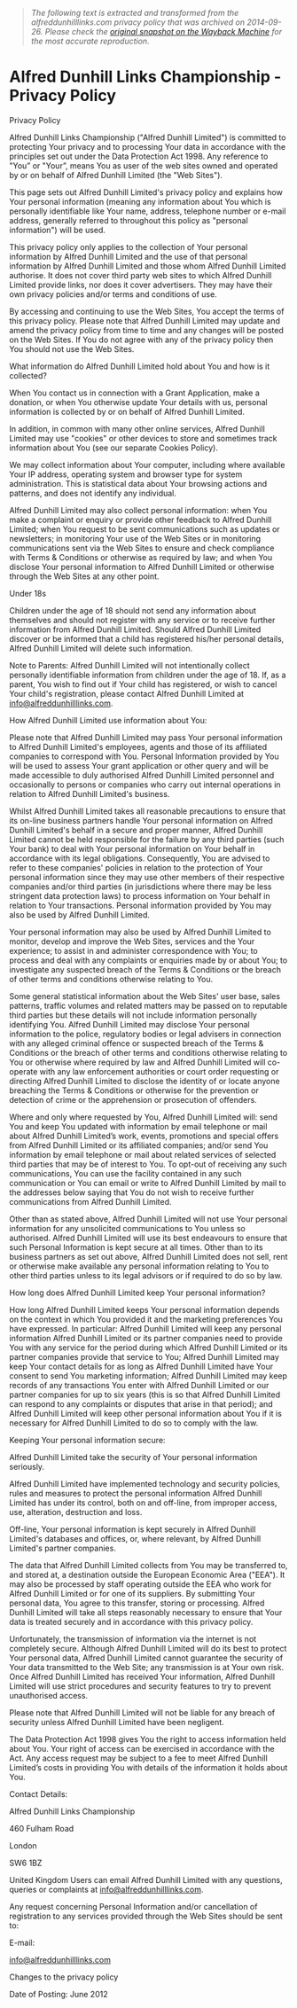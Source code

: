 > *The following text is extracted and transformed from the alfreddunhilllinks.com privacy policy that was archived on 2014-09-26. Please check the [original snapshot on the Wayback Machine](https://web.archive.org/web/20140926135550id_/http%3A//www.alfreddunhilllinks.com/information/privacy-policy) for the most accurate reproduction.*

# Alfred Dunhill Links Championship - Privacy Policy

Privacy Policy

Alfred Dunhill Links Championship ("Alfred Dunhill Limited") is committed to protecting Your privacy and to processing Your data in accordance with the principles set out under the Data Protection Act 1998. Any reference to "You” or "Your”, means You as user of the web sites owned and operated by or on behalf of Alfred Dunhill Limited (the "Web Sites").

This page sets out Alfred Dunhill Limited's privacy policy and explains how Your personal information (meaning any information about You which is personally identifiable like Your name, address, telephone number or e-mail address, generally referred to throughout this policy as "personal information") will be used.

This privacy policy only applies to the collection of Your personal information by Alfred Dunhill Limited and the use of that personal information by Alfred Dunhill Limited and those whom Alfred Dunhill Limited authorise. It does not cover third party web sites to which Alfred Dunhill Limited provide links, nor does it cover advertisers. They may have their own privacy policies and/or terms and conditions of use.

By accessing and continuing to use the Web Sites, You accept the terms of this privacy policy. Please note that Alfred Dunhill Limited may update and amend the privacy policy from time to time and any changes will be posted on the Web Sites. If You do not agree with any of the privacy policy then You should not use the Web Sites.

What information do Alfred Dunhill Limited hold about You and how is it collected?

When You contact us in connection with a Grant Application, make a donation, or when You otherwise update Your details with us, personal information is collected by or on behalf of Alfred Dunhill Limited.

In addition, in common with many other online services, Alfred Dunhill Limited may use "cookies" or other devices to store and sometimes track information about You (see our separate Cookies Policy).

We may collect information about Your computer, including where available Your IP address, operating system and browser type for system administration. This is statistical data about Your browsing actions and patterns, and does not identify any individual.

Alfred Dunhill Limited may also collect personal information: when You make a complaint or enquiry or provide other feedback to Alfred Dunhill Limited; when You request to be sent communications such as updates or newsletters; in monitoring Your use of the Web Sites or in monitoring communications sent via the Web Sites to ensure and check compliance with Terms & Conditions or otherwise as required by law; and when You disclose Your personal information to Alfred Dunhill Limited or otherwise through the Web Sites at any other point.

Under 18s

Children under the age of 18 should not send any information about themselves and should not register with any service or to receive further information from Alfred Dunhill Limited. Should Alfred Dunhill Limited discover or be informed that a child has registered his/her personal details, Alfred Dunhill Limited will delete such information.

Note to Parents: Alfred Dunhill Limited will not intentionally collect personally identifiable information from children under the age of 18. If, as a parent, You wish to find out if Your child has registered, or wish to cancel Your child's registration, please contact Alfred Dunhill Limited at info@alfreddunhilllinks.com.

How Alfred Dunhill Limited use information about You:

Please note that Alfred Dunhill Limited may pass Your personal information to Alfred Dunhill Limited's employees, agents and those of its affiliated companies to correspond with You. Personal Information provided by You will be used to assess Your grant application or other query and will be made accessible to duly authorised Alfred Dunhill Limited personnel and occasionally to persons or companies who carry out internal operations in relation to Alfred Dunhill Limited's business.

Whilst Alfred Dunhill Limited takes all reasonable precautions to ensure that its on-line business partners handle Your personal information on Alfred Dunhill Limited's behalf in a secure and proper manner, Alfred Dunhill Limited cannot be held responsible for the failure by any third parties (such Your bank) to deal with Your personal information on Your behalf in accordance with its legal obligations. Consequently, You are advised to refer to these companies' policies in relation to the protection of Your personal information since they may use other members of their respective companies and/or third parties (in jurisdictions where there may be less stringent data protection laws) to process information on Your behalf in relation to Your transactions. Personal information provided by You may also be used by Alfred Dunhill Limited.

Your personal information may also be used by Alfred Dunhill Limited to monitor, develop and improve the Web Sites, services and the Your experience; to assist in and administer correspondence with You; to process and deal with any complaints or enquiries made by or about You; to investigate any suspected breach of the Terms & Conditions or the breach of other terms and conditions otherwise relating to You.

Some general statistical information about the Web Sites’ user base, sales patterns, traffic volumes and related matters may be passed on to reputable third parties but these details will not include information personally identifying You. Alfred Dunhill Limited may disclose Your personal information to the police, regulatory bodies or legal advisers in connection with any alleged criminal offence or suspected breach of the Terms & Conditions or the breach of other terms and conditions otherwise relating to You or otherwise where required by law and Alfred Dunhill Limited will co-operate with any law enforcement authorities or court order requesting or directing Alfred Dunhill Limited to disclose the identity of or locate anyone breaching the Terms & Conditions or otherwise for the prevention or detection of crime or the apprehension or prosecution of offenders.

Where and only where requested by You, Alfred Dunhill Limited will: send You and keep You updated with information by email telephone or mail about Alfred Dunhill Limited’s work, events, promotions and special offers from Alfred Dunhill Limited or its affiliated companies; and/or send You information by email telephone or mail about related services of selected third parties that may be of interest to You. To opt-out of receiving any such communications, You can use the facility contained in any such communication or You can email or write to Alfred Dunhill Limited by mail to the addresses below saying that You do not wish to receive further communications from Alfred Dunhill Limited.

Other than as stated above, Alfred Dunhill Limited will not use Your personal information for any unsolicited communications to You unless so authorised. Alfred Dunhill Limited will use its best endeavours to ensure that such Personal Information is kept secure at all times. Other than to its business partners as set out above, Alfred Dunhill Limited does not sell, rent or otherwise make available any personal information relating to You to other third parties unless to its legal advisors or if required to do so by law.

How long does Alfred Dunhill Limited keep Your personal information?

How long Alfred Dunhill Limited keeps Your personal information depends on the context in which You provided it and the marketing preferences You have expressed. In particular: Alfred Dunhill Limited will keep any personal information Alfred Dunhill Limited or its partner companies need to provide You with any service for the period during which Alfred Dunhill Limited or its partner companies provide that service to You; Alfred Dunhill Limited may keep Your contact details for as long as Alfred Dunhill Limited have Your consent to send You marketing information; Alfred Dunhill Limited may keep records of any transactions You enter with Alfred Dunhill Limited or our partner companies for up to six years (this is so that Alfred Dunhill Limited can respond to any complaints or disputes that arise in that period); and Alfred Dunhill Limited will keep other personal information about You if it is necessary for Alfred Dunhill Limited to do so to comply with the law.

Keeping Your personal information secure:

Alfred Dunhill Limited take the security of Your personal information seriously.

Alfred Dunhill Limited have implemented technology and security policies, rules and measures to protect the personal information Alfred Dunhill Limited has under its control, both on and off-line, from improper access, use, alteration, destruction and loss.

Off-line, Your personal information is kept securely in Alfred Dunhill Limited's databases and offices, or, where relevant, by Alfred Dunhill Limited's partner companies.

The data that Alfred Dunhill Limited collects from You may be transferred to, and stored at, a destination outside the European Economic Area ("EEA"). It may also be processed by staff operating outside the EEA who work for Alfred Dunhill Limited or for one of its suppliers. By submitting Your personal data, You agree to this transfer, storing or processing. Alfred Dunhill Limited will take all steps reasonably necessary to ensure that Your data is treated securely and in accordance with this privacy policy.

Unfortunately, the transmission of information via the internet is not completely secure. Although Alfred Dunhill Limited will do its best to protect Your personal data, Alfred Dunhill Limited cannot guarantee the security of Your data transmitted to the Web Site; any transmission is at Your own risk. Once Alfred Dunhill Limited has received Your information, Alfred Dunhill Limited will use strict procedures and security features to try to prevent unauthorised access.

Please note that Alfred Dunhill Limited will not be liable for any breach of security unless Alfred Dunhill Limited have been negligent.

The Data Protection Act 1998 gives You the right to access information held about You. Your right of access can be exercised in accordance with the Act. Any access request may be subject to a fee to meet Alfred Dunhill Limited’s costs in providing You with details of the information it holds about You.

Contact Details:

Alfred Dunhill Links Championship

460 Fulham Road

London

SW6 1BZ

United Kingdom Users can email Alfred Dunhill Limited with any questions, queries or complaints at info@alfreddunhilllinks.com.

Any request concerning Personal Information and/or cancellation of registration to any services provided through the Web Sites should be sent to:

E-mail:

info@alfreddunhilllinks.com

Changes to the privacy policy

Date of Posting: June 2012
